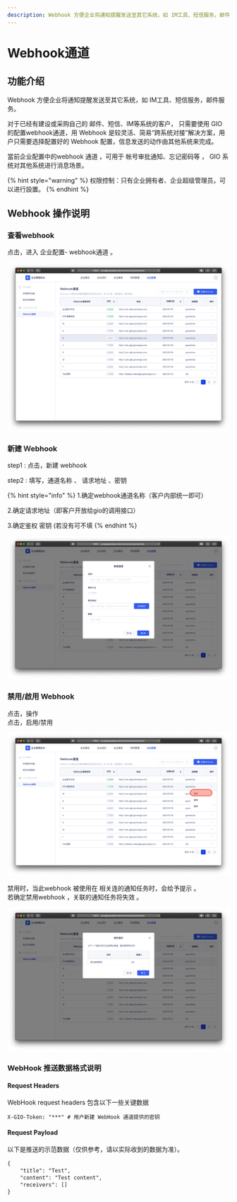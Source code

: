 ```yaml
---
description: Webhook 方便企业将通知提醒发送至其它系统，如 IM工具、短信服务，邮件服务。
---
```


# Webhook通道

## 功能介绍

Webhook 方便企业将通知提醒发送至其它系统，如 IM工具、短信服务，邮件服务。 

对于已经有建设或采购自己的 邮件、短信、IM等系统的客户， 只需要使用 GIO 的配置webhook通道，用 Webhook 是较灵活、简易“跨系统对接”解决方案，用户只需要选择配置好的 Webhook 配置，信息发送的动作由其他系统来完成。

當前企业配置中的webhook 通道 ，可用于 帐号审批通知、忘记密码等 ， GIO  系统对其他系统进行消息场景。

{% hint style="warning" %}
权限控制：只有企业拥有者、企业超级管理员，可以进行設置。
{% endhint %}

 

## Webhook 操作说明

### 查看webhook

点击，进入 企业配置-  webhook通道 。

![](/img/ying-mu-jie-tu-20210118-xia-wu-7.56.01.png)

### 新建 Ｗebhook 

step1 : 点击，新建 webhook  

step2 :  填写，通道名称  、 请求地址 、密钥 

{% hint style="info" %}
1.确定webhook通道名称（客户内部统一即可）

2.确定请求地址（即客户开放给gio的调用接口）

3.确定鉴权 密钥 \(若没有可不填
{% endhint %}

![](/img/ying-mu-jie-tu-20210118-xia-wu-7.56.28.png)

### 禁用/啟用 Webhook  

点击，操作    
点击，启用/禁用

![](/img/ying-mu-jie-tu-20210118-xia-wu-8.16.42.png)

禁用时，当此webhook 被使用在 相关连的通知任务时，会给予提示 。   
若确定禁用webhook ，关联的通知任务将失效 。

![](/img/ying-mu-jie-tu-20210118-xia-wu-8.16.30.png)



### WebHook 推送数据格式说明

#### Request Headers

WebHook request headers 包含以下一些关键数据

```text
X-GIO-Token: "***" # 用户新建 WebHook 通道提供的密钥
```

#### Request Payload

以下是推送的示范数据（仅供参考，请以实际收到的数据为准）。

```text
{
    "title": "Test",
    "content": "Test content",
    "receivers": [] 
}
```



